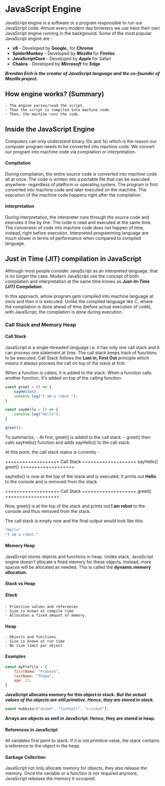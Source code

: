 # JavaScript Engine

JavaScript engine is a software or a program responsible to run our JavaScript code. Almost every modern day browsers we use have their own JavaScript engine running in the background. Some of the most popular JavaScript engine are -

* __v8__ - Developed by __Google___ for __Chrome__
* __SpiderMonkey__ - Developed by ___Mozilla___ for __Firefox__
* __JavaScriptCore__ - Developed by ___Apple___ for Safari
* __Chakra__ - Developed by ___Microsoft___ for __Edge__

___Brendan Eich is the creator of JavaScript language and the co-founder of Mozilla project.___

## How engine works? (Summary)

	- The engine parses/read the script.
	- Then the script is compiled into machine code.
	- Then, the machine runs the code.

## Inside the JavaScript Engine

Computers can only understand binary (0s and 1s) which is the reason our computer program needs to be converted into machine code. We convert our program into machine code via compilation or interpretation. 

#### Compilation

During compilation, the entire source code is converted into machine code all at once. The code is written into a portable file that can be executed anywhere- regardless of platform or operating system. The program is first converted into machine code and later executed on the machine. The execution of the machine code happens right after the compilation. 

#### Interpretation

During interpretation, the interpreter runs through the source code and executes it line by line. The code is read and executed at the same time. The conversion of code into machine code does not happen of time, instead, right before execution. Interpreted programming language are much slower in terms of performance when compared to compiled language. 

## Just in Time (JIT) compilation in JavaScript

Although most people consider JavaScript as an interpreted language, that is no longer the case. Modern JavaScript use the concept of both compilation and interpretation at the same time knows as ___Just-In-Time (JIT) Compilation___.

In this approach, whole program gets compiled into machine language at once and then it is executed. Unlike the compiled language like C, where the compilation is done ahead of time (before actual execution of code), with JavaScript, the compilation is done during execution.

### Call Stack and Memory Heap

#### Call Stack

JavaScript is a single-threaded language i.e. it has only one call stack and it can process one statement at time. The call stack keeps track of functions to be executed. Call Stack follows the __Last in, First Out__ principle which means it always process the call on top of the stack at first.

When a function is called, it is added to the stack. When a function calls another function, it's added on top of the calling function.  

```js
const greet = () => {
	sayHello();
	console.log("I am a robot.");
}

const sayHello = () => {
	console.log("Hello");
}

greet();
```
To summarize,
	- At first, greet() is added to the call stack.
	- greet() then calls sayHello() function and adds sayHello() to the call stack.

At this point, the call stack status is currently -

+++++++++++++++++++
	Call Stack
+++++++++++++++++++
	sayHello()
	greet()
+++++++++++++++++++

sayhello() is now at the top of the stack and is executed. It prints out __Hello__ to the console and is removed from the stack.

+++++++++++++++++++
	Call Stack
+++++++++++++++++++
	greet()
+++++++++++++++++++

Now, greet() is at the top of the stack and prints out __I am robot__ to the console and thus removed from the stack.

The call stack is empty now and the final output would look like this:

```js
"Hello"
"I am a robot."
```

#### Memory Heap

JavaScript stores objects and functions in heap. Unlike stack, JavaScript engine doesn't allocate a fixed memory for these objects. Instead, more spaces will be allocated as needed. This is called the __dynamic memory allocation.__

#### Stack vs Heap

##### Stack 
	- Primitive values and references
	- Size is known at compile time
	- Allocates a fixed amount of memory.

#### Heap
	- Objects and functions
	- Size is known at run time
	- No size limit per object

#### Examples

```js
const myProfile = {
	firstName: "Prabesh",
	lastName: "Thapa",
	age: 23,
}
```

__JavaScript allocates memory for this object in stack.__
___But the actual values of the objects are still primitive. Hence, they are stored in stack.___

```js
const hobbies=["anime", "football", "cricket"];
```

__Arrays are objects as well in JavaScript. Hence, they are stored in heap.__

#### References in JavaScript

All variables first point to stack. If it is not primitive value, the stack contains a reference to the object in the heap. 

#### Garbage Collection

JavaScript not only allocate memory for objects, they also release the memory. Once the variable or a function is nor required anymore, JavaScript releases the memory it occupied.